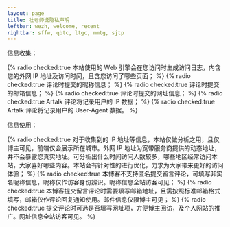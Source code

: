 ```yaml
---
layout: page
title: 杜老师说隐私声明
leftbar: wezh, welcome, recent
rightbar: sffw, qbtc, ltgc, mmtg, sjtp
---
```


信息收集：

{% radio checked:true 本站使用的 Web 引擎会在您访问时生成访问日志，内含您的外网 IP 地址及访问时间，且含您访问了哪些页面； %}
{% radio checked:true 评论时提交的昵称信息； %}
{% radio checked:true 评论时提交的邮箱信息； %}
{% radio checked:true 评论时提交的网址信息； %}
{% radio checked:true Artalk 评论将记录用户的 IP 数据； %}
{% radio checked:true Artalk 评论将记录用户的 User-Agent 数据。 %}

信息使用：

{% radio checked:true 对于收集到的 IP 地址等信息，本站仅做分析之用，且仅博主可见，前端仅会展示所在城市。外网 IP 地址为宽带服务商提供的动态地址，并不会暴露您真实地址。可分析出什么时间访问人数较多，哪些地区经常访问本站，大家喜好哪些内容。本站会有针对性的进行优化，力求为大家带来更好的访问体验； %}
{% radio checked:true 本博客不支持匿名提交留言评论，可填写非实名昵称信息，昵称仅作访客身份辨识。昵称信息全站访客可见； %}
{% radio checked:true 本博客提交留言评论时需要填写邮箱地址，且需按照标准邮箱格式填写，邮箱仅作评论回复通知使用。邮件信息仅限博主可见； %}
{% radio checked:true 提交评论时可选是否填写网址项，方便博主回访，及个人网站的推广。网址信息全站访客可见。 %}